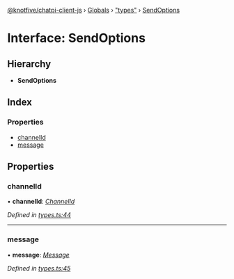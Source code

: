 [@knotfive/chatpi-client-js](../README.md) › [Globals](../globals.md) › ["types"](../modules/_types_.md) › [SendOptions](_types_.sendoptions.md)

# Interface: SendOptions

## Hierarchy

* **SendOptions**

## Index

### Properties

* [channelId](_types_.sendoptions.md#channelid)
* [message](_types_.sendoptions.md#message)

## Properties

###  channelId

• **channelId**: *[ChannelId](../modules/_types_.md#channelid)*

*Defined in [types.ts:44](https://github.com/ArcQ/chatpi/blob/1a5d982/clients/js/chatpi-client/src/types.ts#L44)*

___

###  message

• **message**: *[Message](_types_.message.md)*

*Defined in [types.ts:45](https://github.com/ArcQ/chatpi/blob/1a5d982/clients/js/chatpi-client/src/types.ts#L45)*
